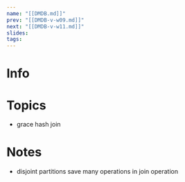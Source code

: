 ```yaml
---
name: "[[DMDB.md]]"
prev: "[[DMDB-v-w09.md]]"
next: "[[DMDB-v-w11.md]]"
slides: 
tags: 
---
```



# Info


# Topics
- grace hash join


# Notes
- disjoint partitions save many operations in join operation
